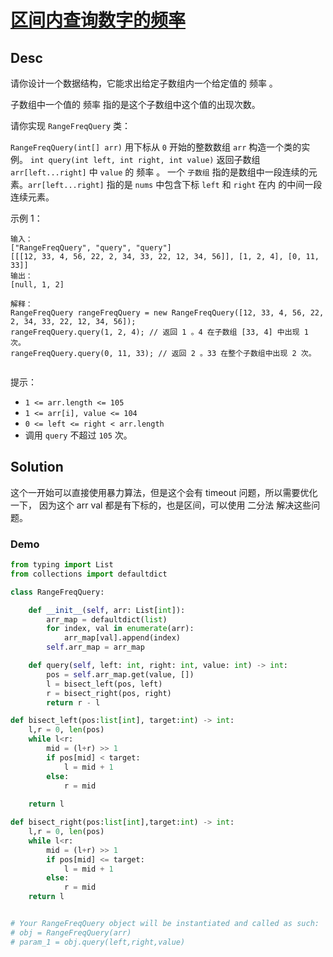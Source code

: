 
# [区间内查询数字的频率](https://leetcode.cn/problems/range-frequency-queries/description/?envType=daily-question&envId=2025-02-18)

## Desc

请你设计一个数据结构，它能求出给定子数组内一个给定值的 频率 。

子数组中一个值的 频率 指的是这个子数组中这个值的出现次数。

请你实现 `RangeFreqQuery` 类：

`RangeFreqQuery(int[] arr)` 用下标从 `0` 开始的整数数组 `arr` 构造一个类的实例。
`int query(int left, int right, int value)` 返回子数组 `arr[left...right]` 中 `value` 的 频率 。
一个 `子数组` 指的是数组中一段连续的元素。`arr[left...right]` 指的是 `nums` 中包含下标 `left` 和 `right` 在内 的中间一段连续元素。

 

示例 1：
```
输入：
["RangeFreqQuery", "query", "query"]
[[[12, 33, 4, 56, 22, 2, 34, 33, 22, 12, 34, 56]], [1, 2, 4], [0, 11, 33]]
输出：
[null, 1, 2]

解释：
RangeFreqQuery rangeFreqQuery = new RangeFreqQuery([12, 33, 4, 56, 22, 2, 34, 33, 22, 12, 34, 56]);
rangeFreqQuery.query(1, 2, 4); // 返回 1 。4 在子数组 [33, 4] 中出现 1 次。
rangeFreqQuery.query(0, 11, 33); // 返回 2 。33 在整个子数组中出现 2 次。
 
```
提示：

- `1 <= arr.length <= 105`
- `1 <= arr[i], value <= 104`
- `0 <= left <= right < arr.length`
- 调用 `query` 不超过 `105` 次。

## Solution

这个一开始可以直接使用暴力算法，但是这个会有 timeout 问题，所以需要优化一下，
因为这个 arr val 都是有下标的，也是区间，可以使用 二分法 解决这些问题。

### Demo
```python
from typing import List
from collections import defaultdict

class RangeFreqQuery:

    def __init__(self, arr: List[int]):
        arr_map = defaultdict(list)
        for index, val in enumerate(arr):
            arr_map[val].append(index)
        self.arr_map = arr_map

    def query(self, left: int, right: int, value: int) -> int:
        pos = self.arr_map.get(value, [])
        l = bisect_left(pos, left)
        r = bisect_right(pos, right)
        return r - l

def bisect_left(pos:list[int], target:int) -> int:
    l,r = 0, len(pos)
    while l<r:
        mid = (l+r) >> 1
        if pos[mid] < target:
            l = mid + 1
        else:
            r = mid
    
    return l

def bisect_right(pos:list[int],target:int) -> int:
    l,r = 0, len(pos)
    while l<r:
        mid = (l+r) >> 1
        if pos[mid] <= target:
            l = mid + 1
        else:
            r = mid
    return l


# Your RangeFreqQuery object will be instantiated and called as such:
# obj = RangeFreqQuery(arr)
# param_1 = obj.query(left,right,value)
```


